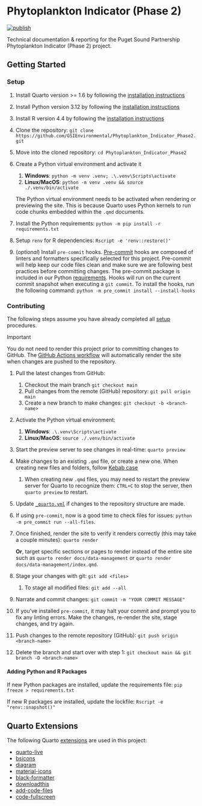 # Phytoplankton Indicator (Phase 2)

[![publish](https://github.com/GSIEnvironmental/Phytoplankton_Indicator_Phase2/actions/workflows/publish.yaml/badge.svg)](https://github.com/GSIEnvironmental/Phytoplankton_Indicator_Phase2/actions/workflows/publish.yaml)

Technical documentation & reporting for the Puget Sound Partnership Phytoplankton Indicator (Phase 2) project.

## Getting Started

### Setup

1. Install Quarto version >= 1.6 by following the [installation instructions](https://quarto.org/docs/getting-started/installation.html)
2. Install Python version 3.12 by following the [installation instructions](https://www.python.org/downloads/release/python-312/)
3. Install R version 4.4 by following the [installation instructions](https://cran.r-project.org/)
4. Clone the repository: `git clone https://github.com/GSIEnvironmental/Phytoplankton_Indicator_Phase2.git`
5. Move into the cloned repository: `cd Phytoplankton_Indicator_Phase2`
6. Create a Python virtual environment and activate it
   1. **Windows**: `python -m venv .venv; .\.venv\Scripts\activate`
   2. **Linux/MacOS**: `python -m venv .venv && source ./.venv/bin/activate`

   The Python virtual environment needs to be activated when rendering or previewing the site. This is because Quarto uses Python kernels to run code chunks embedded within the `.qmd` documents.
7. Install the Python requirements: `python -m pip install -r requirements.txt`
8. Setup `renv` for R dependencies: `Rscript -e 'renv::restore()'`
9. (*optional*) Install `pre-commit` hooks. [Pre-commit](https://pre-commit.com/) hooks are composed of linters and formatters specifically selected for this project. Pre-commit will help keep our code files clean and make sure we are following best practices before committing changes. The pre-commit package is included in our Python [requirements](./requirements.txt). Hooks will run on the current commit snapshot when executing a `git commit`. To install the hooks, run the following command: `python -m pre_commit install --install-hooks`

### Contributing

The following steps assume you have already completed all [setup](#setup) procedures.

> [!IMPORTANT]
> You do not need to render this project prior to committing changes to GitHub. The [GitHub Actions workflow](./.github/workflows/pubish.yaml) will automatically render the site when changes are pushed to the repository.

1. Pull the latest changes from GitHub:
   1. Checkout the main branch `git checkout main`
   2. Pull changes from the remote (GitHub) repository:  `git pull origin main`
   3. Create a new branch to make changes: `git checkout -b <branch-name>`
2. Activate the Python virtual environment:
   1. **Windows**: `.\.venv\Scripts\activate`
   2. **Linux/MacOS**: `source ./.venv/bin/activate`
3. Start the preview server to see changes in real-time: `quarto preview`
4. Make changes to an existing `.qmd` file, or create a new one. When creating new files and folders, follow [Kebab case](https://en.wikipedia.org/wiki/Letter_case#Kebab_case)
   1. When creating new `.qmd` files, you may need to restart the preview server for Quarto to recognize them: `CTRL+C` to stop the server, then `quarto preview` to restart.
5. Update [`_quarto.yml`](_quarto.yml) if changes to the repository structure are made.
6. If using `pre-commit`, now is a good time to check files for issues: `python -m pre_commit run --all-files`.
7. Once finished, render the site to verify it renders correctly (this may take a couple minutes): `quarto render`

   **Or**, target specific sections or pages to render instead of the entire site such as `quarto render docs/data-management` or `quarto render docs/data-management/index.qmd`.

8. Stage your changes with git: `git add <files>`
   1. To stage all modified files: `git add --all`
9. Narrate and commit changes: `git commit -m "YOUR COMMIT MESSAGE"`
10. If you've installed `pre-commit`, it may halt your commit and prompt you to fix any linting errors. Make the changes, re-render the site, stage changes, and try again.
11. Push changes to the remote repository (GitHub): `git push origin <branch-name>`
12. Delete the branch and start over with step 1: `git checkout main && git branch -D <branch-name>`

#### Adding Python and R Packages

If new Python packages are installed, update the requirements file: `pip freeze > requirements.txt`

If new R packages are installed, update the lockfile: `Rscript -e "renv::snapshot()"`

## Quarto Extensions

The following Quarto [extensions](./_extensions/) are used in this project:

- [quarto-live](https://github.com/r-wasm/quarto-live)
- [bsicons](https://github.com/shafayetShafee/bsicons)
- [diagram](https://github.com/pandoc-ext/diagram)
- [material-icons](https://github.com/shafayetShafee/material-icons)
- [black-formatter](https://github.com/shafayetShafee/black-formatter)
- [downloadthis](https://github.com/shafayetShafee/downloadthis)
- [add-code-files](https://github.com/shafayetShafee/add-code-files)
- [code-fullscreen](https://github.com/shafayetShafee/code-fullscreen)
